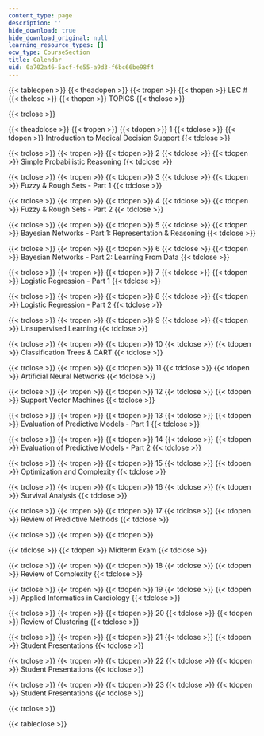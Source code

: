 ```yaml
---
content_type: page
description: ''
hide_download: true
hide_download_original: null
learning_resource_types: []
ocw_type: CourseSection
title: Calendar
uid: 0a702a46-5acf-fe55-a9d3-f6bc66be98f4
---
```


{{< tableopen >}}
{{< theadopen >}}
{{< tropen >}}
{{< thopen >}}
LEC #
{{< thclose >}}
{{< thopen >}}
TOPICS
{{< thclose >}}

{{< trclose >}}

{{< theadclose >}}
{{< tropen >}}
{{< tdopen >}}
1
{{< tdclose >}}
{{< tdopen >}}
Introduction to Medical Decision Support
{{< tdclose >}}

{{< trclose >}}
{{< tropen >}}
{{< tdopen >}}
2
{{< tdclose >}}
{{< tdopen >}}
Simple Probabilistic Reasoning
{{< tdclose >}}

{{< trclose >}}
{{< tropen >}}
{{< tdopen >}}
3
{{< tdclose >}}
{{< tdopen >}}
Fuzzy & Rough Sets - Part 1
{{< tdclose >}}

{{< trclose >}}
{{< tropen >}}
{{< tdopen >}}
4
{{< tdclose >}}
{{< tdopen >}}
Fuzzy & Rough Sets - Part 2
{{< tdclose >}}

{{< trclose >}}
{{< tropen >}}
{{< tdopen >}}
5
{{< tdclose >}}
{{< tdopen >}}
Bayesian Networks - Part 1: Representation & Reasoning
{{< tdclose >}}

{{< trclose >}}
{{< tropen >}}
{{< tdopen >}}
6
{{< tdclose >}}
{{< tdopen >}}
Bayesian Networks - Part 2: Learning From Data
{{< tdclose >}}

{{< trclose >}}
{{< tropen >}}
{{< tdopen >}}
7
{{< tdclose >}}
{{< tdopen >}}
Logistic Regression - Part 1
{{< tdclose >}}

{{< trclose >}}
{{< tropen >}}
{{< tdopen >}}
8
{{< tdclose >}}
{{< tdopen >}}
Logistic Regression - Part 2
{{< tdclose >}}

{{< trclose >}}
{{< tropen >}}
{{< tdopen >}}
9
{{< tdclose >}}
{{< tdopen >}}
Unsupervised Learning
{{< tdclose >}}

{{< trclose >}}
{{< tropen >}}
{{< tdopen >}}
10
{{< tdclose >}}
{{< tdopen >}}
Classification Trees & CART
{{< tdclose >}}

{{< trclose >}}
{{< tropen >}}
{{< tdopen >}}
11
{{< tdclose >}}
{{< tdopen >}}
Artificial Neural Networks
{{< tdclose >}}

{{< trclose >}}
{{< tropen >}}
{{< tdopen >}}
12
{{< tdclose >}}
{{< tdopen >}}
Support Vector Machines
{{< tdclose >}}

{{< trclose >}}
{{< tropen >}}
{{< tdopen >}}
13
{{< tdclose >}}
{{< tdopen >}}
Evaluation of Predictive Models - Part 1
{{< tdclose >}}

{{< trclose >}}
{{< tropen >}}
{{< tdopen >}}
14
{{< tdclose >}}
{{< tdopen >}}
Evaluation of Predictive Models - Part 2
{{< tdclose >}}

{{< trclose >}}
{{< tropen >}}
{{< tdopen >}}
15
{{< tdclose >}}
{{< tdopen >}}
Optimization and Complexity
{{< tdclose >}}

{{< trclose >}}
{{< tropen >}}
{{< tdopen >}}
16
{{< tdclose >}}
{{< tdopen >}}
Survival Analysis
{{< tdclose >}}

{{< trclose >}}
{{< tropen >}}
{{< tdopen >}}
17
{{< tdclose >}}
{{< tdopen >}}
Review of Predictive Methods
{{< tdclose >}}

{{< trclose >}}
{{< tropen >}}
{{< tdopen >}}

{{< tdclose >}}
{{< tdopen >}}
Midterm Exam
{{< tdclose >}}

{{< trclose >}}
{{< tropen >}}
{{< tdopen >}}
18
{{< tdclose >}}
{{< tdopen >}}
Review of Complexity
{{< tdclose >}}

{{< trclose >}}
{{< tropen >}}
{{< tdopen >}}
19
{{< tdclose >}}
{{< tdopen >}}
Applied Informatics in Cardiology
{{< tdclose >}}

{{< trclose >}}
{{< tropen >}}
{{< tdopen >}}
20
{{< tdclose >}}
{{< tdopen >}}
Review of Clustering
{{< tdclose >}}

{{< trclose >}}
{{< tropen >}}
{{< tdopen >}}
21
{{< tdclose >}}
{{< tdopen >}}
Student Presentations
{{< tdclose >}}

{{< trclose >}}
{{< tropen >}}
{{< tdopen >}}
22
{{< tdclose >}}
{{< tdopen >}}
Student Presentations
{{< tdclose >}}

{{< trclose >}}
{{< tropen >}}
{{< tdopen >}}
23
{{< tdclose >}}
{{< tdopen >}}
Student Presentations
{{< tdclose >}}

{{< trclose >}}

{{< tableclose >}}